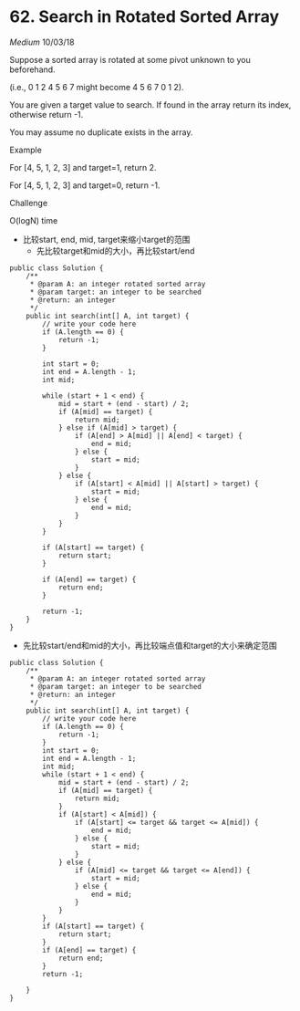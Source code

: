 # 62. Search in Rotated Sorted Array
*Medium*
10/03/18

Suppose a sorted array is rotated at some pivot unknown to you beforehand.

(i.e., 0 1 2 4 5 6 7 might become 4 5 6 7 0 1 2).

You are given a target value to search. If found in the array return its index, otherwise return -1.

You may assume no duplicate exists in the array.

Example

For [4, 5, 1, 2, 3] and target=1, return 2.

For [4, 5, 1, 2, 3] and target=0, return -1.

Challenge

O(logN) time

* 比较start, end, mid, target来缩小target的范围
  - 先比较target和mid的大小，再比较start/end
```
public class Solution {
    /**
     * @param A: an integer rotated sorted array
     * @param target: an integer to be searched
     * @return: an integer
     */
    public int search(int[] A, int target) {
        // write your code here
        if (A.length == 0) {
            return -1;
        }

        int start = 0;
        int end = A.length - 1;
        int mid;

        while (start + 1 < end) {
            mid = start + (end - start) / 2;
            if (A[mid] == target) {
                return mid;
            } else if (A[mid] > target) {
                if (A[end] > A[mid] || A[end] < target) {
                    end = mid;
                } else {
                    start = mid;
                }
            } else {
                if (A[start] < A[mid] || A[start] > target) {
                    start = mid;
                } else {
                    end = mid;
                }
            }
        }

        if (A[start] == target) {
            return start;
        }

        if (A[end] == target) {
            return end;
        }

        return -1;
    }
}
```
  - 先比较start/end和mid的大小，再比较端点值和target的大小来确定范围
```
public class Solution {
    /**
     * @param A: an integer rotated sorted array
     * @param target: an integer to be searched
     * @return: an integer
     */
    public int search(int[] A, int target) {
        // write your code here
        if (A.length == 0) {
            return -1;
        }
        int start = 0;
        int end = A.length - 1;
        int mid;
        while (start + 1 < end) {
            mid = start + (end - start) / 2;
            if (A[mid] == target) {
                return mid;
            }
            if (A[start] < A[mid]) {
                if (A[start] <= target && target <= A[mid]) {
                    end = mid;
                } else {
                    start = mid;
                }
            } else {
                if (A[mid] <= target && target <= A[end]) {
                    start = mid;
                } else {
                    end = mid;
                }
            }
        }
        if (A[start] == target) {
            return start;
        }
        if (A[end] == target) {
            return end;
        }
        return -1;

    }
}
```
